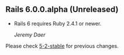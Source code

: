 ## Rails 6.0.0.alpha (Unreleased) ##

*   Rails 6 requires Ruby 2.4.1 or newer.

    *Jeremy Daer*


Please check [5-2-stable](https://github.com/rails/rails/blob/5-2-stable/guides/CHANGELOG.md) for previous changes.

